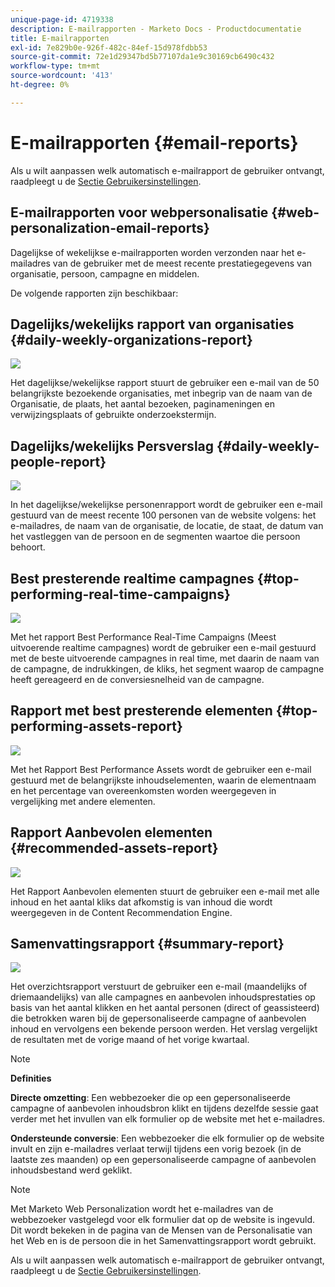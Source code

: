 ```yaml
---
unique-page-id: 4719338
description: E-mailrapporten - Marketo Docs - Productdocumentatie
title: E-mailrapporten
exl-id: 7e829b0e-926f-482c-84ef-15d978fdbb53
source-git-commit: 72e1d29347bd5b77107da1e9c30169cb6490c432
workflow-type: tm+mt
source-wordcount: '413'
ht-degree: 0%

---
```


# E-mailrapporten {#email-reports}

Als u wilt aanpassen welk automatisch e-mailrapport de gebruiker ontvangt, raadpleegt u de  [Sectie Gebruikersinstellingen](/help/marketo/product-docs/web-personalization/getting-started/user-settings.md).

## E-mailrapporten voor webpersonalisatie {#web-personalization-email-reports}

Dagelijkse of wekelijkse e-mailrapporten worden verzonden naar het e-mailadres van de gebruiker met de meest recente prestatiegegevens van organisatie, persoon, campagne en middelen.

De volgende rapporten zijn beschikbaar:

## Dagelijks/wekelijks rapport van organisaties {#daily-weekly-organizations-report}

![](assets/image2014-12-6-13-3a32-3a8.png)

Het dagelijkse/wekelijkse rapport stuurt de gebruiker een e-mail van de 50 belangrijkste bezoekende organisaties, met inbegrip van de naam van de Organisatie, de plaats, het aantal bezoeken, paginameningen en verwijzingsplaats of gebruikte onderzoekstermijn.

## Dagelijks/wekelijks Persverslag {#daily-weekly-people-report}

![](assets/two.png)

In het dagelijkse/wekelijkse personenrapport wordt de gebruiker een e-mail gestuurd van de meest recente 100 personen van de website volgens: het e-mailadres, de naam van de organisatie, de locatie, de staat, de datum van het vastleggen van de persoon en de segmenten waartoe die persoon behoort.

## Best presterende realtime campagnes {#top-performing-real-time-campaigns}

![](assets/image2014-12-6-13-3a32-3a31.png)

Met het rapport Best Performance Real-Time Campaigns (Meest uitvoerende realtime campagnes) wordt de gebruiker een e-mail gestuurd met de beste uitvoerende campagnes in real time, met daarin de naam van de campagne, de indrukkingen, de kliks, het segment waarop de campagne heeft gereageerd en de conversiesnelheid van de campagne.

## Rapport met best presterende elementen {#top-performing-assets-report}

![](assets/image2014-12-6-13-3a29-3a5.png)

Met het Rapport Best Performance Assets wordt de gebruiker een e-mail gestuurd met de belangrijkste inhoudselementen, waarin de elementnaam en het percentage van overeenkomsten worden weergegeven in vergelijking met andere elementen.

## Rapport Aanbevolen elementen {#recommended-assets-report}

![](assets/image2014-12-6-13-3a28-3a43.png)

Het Rapport Aanbevolen elementen stuurt de gebruiker een e-mail met alle inhoud en het aantal kliks dat afkomstig is van inhoud die wordt weergegeven in de Content Recommendation Engine.

## Samenvattingsrapport {#summary-report}

![](assets/six.png)

Het overzichtsrapport verstuurt de gebruiker een e-mail (maandelijks of driemaandelijks) van alle campagnes en aanbevolen inhoudsprestaties op basis van het aantal klikken en het aantal personen (direct of geassisteerd) die betrokken waren bij de gepersonaliseerde campagne of aanbevolen inhoud en vervolgens een bekende persoon werden. Het verslag vergelijkt de resultaten met de vorige maand of het vorige kwartaal.

>[!NOTE]
>
>**Definities**
>
>**Directe omzetting**: Een webbezoeker die op een gepersonaliseerde campagne of aanbevolen inhoudsbron klikt en tijdens dezelfde sessie gaat verder met het invullen van elk formulier op de website met het e-mailadres.
>
>**Ondersteunde conversie**: Een webbezoeker die elk formulier op de website invult en zijn e-mailadres verlaat terwijl tijdens een vorig bezoek (in de laatste zes maanden) op een gepersonaliseerde campagne of aanbevolen inhoudsbestand werd geklikt.

>[!NOTE]
>
>Met Marketo Web Personalization wordt het e-mailadres van de webbezoeker vastgelegd voor elk formulier dat op de website is ingevuld. Dit wordt bekeken in de pagina van de Mensen van de Personalisatie van het Web en is de persoon die in het Samenvattingsrapport wordt gebruikt.

Als u wilt aanpassen welk automatisch e-mailrapport de gebruiker ontvangt, raadpleegt u de [Sectie Gebruikersinstellingen](/help/marketo/product-docs/web-personalization/getting-started/user-settings.md).
